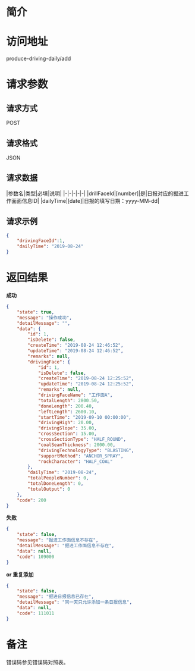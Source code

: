 # 简介

# 访问地址
produce-driving-daily/add

# 请求参数

## 请求方式
POST

## 请求格式
JSON

## 请求数据
|参数名|类型|必填|说明|
|-|-|-|-|-|
|drillFaceId|[number]|是|日报对应的掘进工作面面信息ID|
|dailyTime|[date]|日报的填写日期：yyyy-MM-dd|

## 请求示例
```json
{
	"drivingFaceId":1,
	"dailyTime": "2019-08-24"
}
```

# 返回结果
**成功**
```json
{
    "state": true,
    "message": "操作成功",
    "detailMessage": "",
    "data": {
        "id": 1,
        "isDelete": false,
        "createTime": "2019-08-24 12:46:52",
        "updateTime": "2019-08-24 12:46:52",
        "remarks": null,
        "drivingFace": {
            "id": 1,
            "isDelete": false,
            "createTime": "2019-08-24 12:25:52",
            "updateTime": "2019-08-24 12:25:52",
            "remarks": null,
            "drivingFaceName": "工作面A",
            "totalLength": 2800.50,
            "doneLength": 200.40,
            "leftLength": 2600.10,
            "startTime": "2019-09-10 00:00:00",
            "drivingHigh": 20.00,
            "drivingSlope": 35.00,
            "crossSection": 15.00,
            "crossSectionType": "HALF_ROUND",
            "coalSeamThickness": 2000.00,
            "drivingTechnologyType": "BLASTING",
            "supportMethod": "ANCHOR_SPRAY",
            "rockCharacter": "HALF_COAL"
        },
        "dailyTime": "2019-08-24",
        "totalPeopleNumber": 0,
        "totalDoneLength": 0,
        "totalOutput": 0
    },
    "code": 200
}
```

**失败**
```json
{
    "state": false,
    "message": "掘进工作面信息不存在",
    "detailMessage": "掘进工作面信息不存在",
    "data": null,
    "code": 109000
}
```

**or 重复添加**
```json
{
    "state": false,
    "message": "掘进日报信息已存在",
    "detailMessage": "同一天只允许添加一条日报信息",
    "data": null,
    "code": 111011
}
```

# 备注
错误码参见错误码对照表。